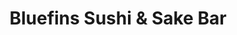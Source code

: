 ---
layout: place
title: "Bluefins Sushi & Sake Bar"
permalink: /massachusetts/chatham/bluefins-sushi-sake-bar.html
stateAbbr: MA
stateName: Massachusetts
cityName: Chatham
seo:
  name: "Bluefins Sushi & Sake Bar"
  type: Restaurant
  links: http://bluefinschatham.com/
description: "Creative Japanese seafood plus Thai & Korean dishes presented in sophisticated surrounds. Looking for sushi in Chatham, Massachusetts? Check out Bluefins Sus..."
place_id: ChIJUUkeop8U-4kRb2AiO7P0aqU
photos:
  - name: >-
      places/ChIJUUkeop8U-4kRb2AiO7P0aqU/photos/AeeoHcJ51u77ZUUku5dLSFjXChVXDM5WUWu4SlIOktnhOuAou7sWBW_kWATuxPZyxtXSNwgximZGPxVLanRIDfNKWpUWKwhRxL5_4PumgrtMnDIVzG_psrzGXA7enSrGqHP6QLM-mldH9rkZnYQHXrwivMhh-RDA7VzDwH86ENK0YRedeX1N9_YquHdwrzjsGo8shWOaLNh30PG2V53AfKYY2HQiDHTsSs0whZKUnAKnILloAo0GNvZjWiNML8W7H7vriofmR7SToyw8gpy5AeJzZC5GaZNgkzz6KesRFlrwKlKpoA
    widthPx: 2048
    heightPx: 1363
    authorAttributions:
      - displayName: Bluefins Sushi & Sake Bar
        uri: https://maps.google.com/maps/contrib/113815708155411862089
        photoUri: >-
          https://lh3.googleusercontent.com/a-/ALV-UjU5UexWN_LRl4HHx4579Dla6ahk-5OSdl9JvBt3c7W4X6YRR7o=s100-p-k-no-mo
    flagContentUri: >-
      https://www.google.com/local/imagery/report/?cb_client=maps_api_places.places_api&image_key=!1e10!2sAF1QipORTGZRtkYIR6BP3wAYq9hQGwNUQUsxXc_pXcIC&hl=en-US
    googleMapsUri: >-
      https://www.google.com/maps/place//data=!3m4!1e2!3m2!1sAF1QipORTGZRtkYIR6BP3wAYq9hQGwNUQUsxXc_pXcIC!2e10!4m2!3m1!1s0x89fb149fa21e4951:0xa56af4b33b22606f
  - name: >-
      places/ChIJUUkeop8U-4kRb2AiO7P0aqU/photos/AeeoHcIkVvJao61Q9ZGQEzX8OgYNR1Y9ioPUV5etIV5nhd9_UoSfsAjDYmy5NZzyAuH1ImhxWD6bfjn1vkFRFcFGIgd2cp_M-phzAZvy05xcO7dhDJgZWsF9ppkUmqzEHtlw4iaCxSlLhwcOOV0-ziuE9OVrc6r6fKPKhlF7tgsYYzA8gZFg5DzMr5tDkOGX2xDbho8dyWefQiQ8E07SaIqhLeCmItTzfDiF-ErKUXZfYh53pzOQlG3wBQx-SX0VDoI2xYlEDstgJPTZcOOsUv3JYSG6fRlgpRwEVY1Q5KzQ5o15cg
    widthPx: 2048
    heightPx: 1170
    authorAttributions:
      - displayName: Bluefins Sushi & Sake Bar
        uri: https://maps.google.com/maps/contrib/113815708155411862089
        photoUri: >-
          https://lh3.googleusercontent.com/a-/ALV-UjU5UexWN_LRl4HHx4579Dla6ahk-5OSdl9JvBt3c7W4X6YRR7o=s100-p-k-no-mo
    flagContentUri: >-
      https://www.google.com/local/imagery/report/?cb_client=maps_api_places.places_api&image_key=!1e10!2sAF1QipMcBQH_-GQUBUlS8ddjz66IXWl-k9ybpeELZ9Ty&hl=en-US
    googleMapsUri: >-
      https://www.google.com/maps/place//data=!3m4!1e2!3m2!1sAF1QipMcBQH_-GQUBUlS8ddjz66IXWl-k9ybpeELZ9Ty!2e10!4m2!3m1!1s0x89fb149fa21e4951:0xa56af4b33b22606f
  - name: >-
      places/ChIJUUkeop8U-4kRb2AiO7P0aqU/photos/AeeoHcIeQfEWq8R3XQGW5xK0rhlwvyYJ4FBH2pUSbvu61pTruiMFzPhbbHu58uFnJqFevGTwokqzsMGFQUrKTVMoLsa7ykBOXfATPO4RGFn1F10bdUH4I-t_ekXqed_MNeYORZOw9fPEXWenX81WOeWUPNEDYECg7iOJxqcbx3Y99fmuiH18UPhWf1tnF1krRXWpqY99jnfeEbBXX6VLf8VVjHccvqe9J8Q8l5-RtInq1XDAoaYKVxrEyKua4SYUz8UtBnrQn1A7Fy4sFqcrRznx2kPVEV_BmowxiOjdTRLhEQQeq2pzynzISoQFHbMa87JHOkfeKj-bKgl293kett93gg8v2CaLNbzppGsd8r-4EQ1g2XQIO7QISWngVu1fGHVDk75gE8_A4VJXOn_kw5YlVR3lzOietCZVrH8UEDn-3d4
    widthPx: 4000
    heightPx: 3000
    authorAttributions:
      - displayName: Luis Montalvo (Airhunter47)
        uri: https://maps.google.com/maps/contrib/104475865809397133361
        photoUri: >-
          https://lh3.googleusercontent.com/a-/ALV-UjXeA52ucM5yf_G2Cu4EuVvDMc7ggb73dAmqHIZGUQhGX-w6jLKO=s100-p-k-no-mo
    flagContentUri: >-
      https://www.google.com/local/imagery/report/?cb_client=maps_api_places.places_api&image_key=!1e10!2sCIHM0ogKEICAgICrwdDGQg&hl=en-US
    googleMapsUri: >-
      https://www.google.com/maps/place//data=!3m4!1e2!3m2!1sCIHM0ogKEICAgICrwdDGQg!2e10!4m2!3m1!1s0x89fb149fa21e4951:0xa56af4b33b22606f
  - name: >-
      places/ChIJUUkeop8U-4kRb2AiO7P0aqU/photos/AeeoHcIlCAMdlq1coSLQvxeXKZYUe8KcCQRt4RGWDt4-Vvpv5l6rSPgHWucEMI6A2wIjdXncF794vSNAQGOhju-Ncqgnx4EmdXy_GvE6HQrNNkIlDtqKoILiJLzG8Bw7BlTpyF6pM3XehUK20C7FtgjBbyFpHy0_Mq9tqc3C_mHIGAV9GfKo1w15kdb1H1IhNPqbsevFVuXUQD9LY2s16QNVx0Dkpjnzj8Md1yk1sanhcN-K_2IonkRwp8O25o5CWJgclzj0yOR8tTCF0Ydkb_xhuUOvynrQ97Iy5d2owxjU9NzeQpR8cu4RlL-Z4Cd5BV727e9-DkqjAuAXqCOn98wnnjmeA3hCvyYdqvyE1t1DM-67MnwTjZ2sz8GEy5Ke6eyovLS7jPQyHvQEbQW0WHPmb77GMJawqK34cKtFAc4STl8
    widthPx: 3600
    heightPx: 4800
    authorAttributions:
      - displayName: Rebecca Polsky
        uri: https://maps.google.com/maps/contrib/105703929905338428003
        photoUri: >-
          https://lh3.googleusercontent.com/a-/ALV-UjX6Z0oBjSlhyOyOS0__ftpI21aIHsmA7GuT63UkJVixo02QZrsIqQ=s100-p-k-no-mo
    flagContentUri: >-
      https://www.google.com/local/imagery/report/?cb_client=maps_api_places.places_api&image_key=!1e10!2sCIHM0ogKEICAgIDX0OSyEA&hl=en-US
    googleMapsUri: >-
      https://www.google.com/maps/place//data=!3m4!1e2!3m2!1sCIHM0ogKEICAgIDX0OSyEA!2e10!4m2!3m1!1s0x89fb149fa21e4951:0xa56af4b33b22606f
  - name: >-
      places/ChIJUUkeop8U-4kRb2AiO7P0aqU/photos/AeeoHcIeizB3GSTAzua9odvnR5t2JhL3LN5dQ6FG64-_XxXjCYZZICjhNI8Fv32ubN_tyP7tcsGPHScULoK2-bDNtZeypAxhGUt6vlEhf5JRUXLFH_oMV310EQxXVx3YybXGhyRoMuNa70vN2ZspGbN4sbJWagK_GqYTc7LkPepw77XsbBi_zop27apdhlqFrp54e7q-0NKYPSWE5It-IXH2EHpZJQ53R-vsip1VtlYgqgbKBp-qPu6W9lj4xd-VGkBwBSKAULQJaLJWV2giiDwxHXiC76tGqyydhEdqaJ3RaqApLwGkh5kIVplyLSZZhRBtqSUv_HX2YERS0V5XQBRVJtp3Gu7BodHU169Iex3czFx5zjvehfWzoq7PdbTSMcvm13kNRkVHZK6FdV2GZ4B3GXk784P2poQlW1cQobVj0Rs
    widthPx: 4800
    heightPx: 3600
    authorAttributions:
      - displayName: Luis Montalvo (Airhunter47)
        uri: https://maps.google.com/maps/contrib/104475865809397133361
        photoUri: >-
          https://lh3.googleusercontent.com/a-/ALV-UjXeA52ucM5yf_G2Cu4EuVvDMc7ggb73dAmqHIZGUQhGX-w6jLKO=s100-p-k-no-mo
    flagContentUri: >-
      https://www.google.com/local/imagery/report/?cb_client=maps_api_places.places_api&image_key=!1e10!2sCIHM0ogKEICAgICrwdDGAg&hl=en-US
    googleMapsUri: >-
      https://www.google.com/maps/place//data=!3m4!1e2!3m2!1sCIHM0ogKEICAgICrwdDGAg!2e10!4m2!3m1!1s0x89fb149fa21e4951:0xa56af4b33b22606f
  - name: >-
      places/ChIJUUkeop8U-4kRb2AiO7P0aqU/photos/AeeoHcKn0xXJOXHOwdDAH5IPJ5uoj_0nIF948JnOBHipW7IPbpLhvQK9DRfKMdRJLnwPiuEjuKjSooGsfMEVb8fgt1FCWtnVuvprCROJjnea8bjer8yBA63G0uxRiQCFQrceYG3ZMGZu3MB7U8ditsQKf52KEE78Kyf6gcQovGrjsy9Q7ILRiNp7FHby4NIHCNT-riwKhGuZIE90hUKTPAa9ubumgGSg3yu2CgAYWde8HRot8oBoMPwxJndlcvsLZ8Dp8jwK0R95u3HomdyoKyf-GitJp647Cm7RgV6aadvkOUVOfxkgNGGB6wo2K0lPDdk-CQO6OcJMjIwQAMEOq5XmyOEYHg4i23YpkRj0oS_7GytUHYUlCQOMIfCLS2e9aX6sORauias5sOVPQsq4PYH4e2xH6oMzMt-36Z-kqq6s3pIUlA
    widthPx: 4032
    heightPx: 3024
    authorAttributions:
      - displayName: Tom McNellis
        uri: https://maps.google.com/maps/contrib/106908093680451382119
        photoUri: >-
          https://lh3.googleusercontent.com/a/ACg8ocLfcnPB-rhZLHaeQ1qPgI_18fVYoOwwq296S6QT_RAOuE7VBw=s100-p-k-no-mo
    flagContentUri: >-
      https://www.google.com/local/imagery/report/?cb_client=maps_api_places.places_api&image_key=!1e10!2sCIHM0ogKEICAgIDGwPa9cQ&hl=en-US
    googleMapsUri: >-
      https://www.google.com/maps/place//data=!3m4!1e2!3m2!1sCIHM0ogKEICAgIDGwPa9cQ!2e10!4m2!3m1!1s0x89fb149fa21e4951:0xa56af4b33b22606f
  - name: >-
      places/ChIJUUkeop8U-4kRb2AiO7P0aqU/photos/AeeoHcKKL2ObelD6G0BCF731iLqaQkIsRuicEwzFxxuPz9JpVhh7RzphXOxDyu0x3g_2g-lnx5ayFFLxkcD2xg9QQ0GnHnuyjz_PWBSG4HB6z2D6S3pmy6IAFQ7SZA58-iJTVNKYVfPvmK1jbSqyWdqgQUDFI1QYymkfKf8uI5RhBKyBaskeQ9Zt7rhbMsITpe24qR9u-o-X5ypxnq_isYB6jIcGalAvkCpJCJ6uhn2kcHZpLXJChJiXnOubeRzdCDlTwDeI_0BABk4lxu4zlLC1WpNyq2HBUxchcJRcOTm8aH1-sUfWoVcU_QYDmz-12kHTvw3cIJeCRoRYFXS6EaQZqwp5Y5ghKKRBzufVrGsi4EOLqp5pHGPgD9-49WerfF2fB2-PHQ0tlWnChCJ8CmrTLs6lICfxoymtScQ0nISf4u5KOtto
    widthPx: 3024
    heightPx: 4032
    authorAttributions:
      - displayName: Teri Pozniak
        uri: https://maps.google.com/maps/contrib/112532042424384311021
        photoUri: >-
          https://lh3.googleusercontent.com/a-/ALV-UjU0OH85Tjm4E-s8DMolieGsrOmdIcnCvxGsypJbm4pKDL9PKFxZPw=s100-p-k-no-mo
    flagContentUri: >-
      https://www.google.com/local/imagery/report/?cb_client=maps_api_places.places_api&image_key=!1e10!2sCIHM0ogKEICAgIDF8oqjqgE&hl=en-US
    googleMapsUri: >-
      https://www.google.com/maps/place//data=!3m4!1e2!3m2!1sCIHM0ogKEICAgIDF8oqjqgE!2e10!4m2!3m1!1s0x89fb149fa21e4951:0xa56af4b33b22606f
  - name: >-
      places/ChIJUUkeop8U-4kRb2AiO7P0aqU/photos/AeeoHcK2F7-LpEUE4HtWBE5Sfk47TgxiOWu-71yIxpOmpAlsH4LbbUVTVsye-EutdE3s_b6iqf8mbHYAtWeyDY9HIcj9oehYsTQMaaJSCC1OJBCmOIWiO0J-Si_lG2MFPCPLjfonG5JkUmgOyxm9U4-gUIykJUASP1R36G2RoRJKk8XUvQNelZPE1ORpQG4wZdD2v-Ve4evoLfN196ArzzahGaQl-QTSKrSC_lHfSEItVO9fTWWWbAGtZFElUqY6oC1tEtzcERdui1yj1HkQSkFNqyNp1InE3FKI2meDZ0q6TTZXpjbWT40HvuKASyjIjZk4YoxD0QwMzZsxjBOSRVgQgwkk9sRJP0xNFUq4r3RdEu9mUyDHY_DKYQDa_YR-epWzt4gZoErtVjWUcssP-W6MbiSr-pY9d02z4lS4uJ-azkE
    widthPx: 4032
    heightPx: 3024
    authorAttributions:
      - displayName: Silver Skates27
        uri: https://maps.google.com/maps/contrib/100263378927688623810
        photoUri: >-
          https://lh3.googleusercontent.com/a/ACg8ocKQ8-JnWgHW_2n64TtrrTYPSZgpdWIOuNeLlQbo7FxYhQYVog=s100-p-k-no-mo
    flagContentUri: >-
      https://www.google.com/local/imagery/report/?cb_client=maps_api_places.places_api&image_key=!1e10!2sCIHM0ogKEICAgICvjJXJeg&hl=en-US
    googleMapsUri: >-
      https://www.google.com/maps/place//data=!3m4!1e2!3m2!1sCIHM0ogKEICAgICvjJXJeg!2e10!4m2!3m1!1s0x89fb149fa21e4951:0xa56af4b33b22606f
  - name: >-
      places/ChIJUUkeop8U-4kRb2AiO7P0aqU/photos/AeeoHcLIoqw2zR1IkS-NsLxkqIiR_aDgu9w6-k_1IfmZJ7Yimbx4xMvX60n1gfZeaYJQmtp21VAYTIR_Jdh7MgDFNeC-7UVn3LPFXtr4-eJmWO9P6pBJvkWYvOKCexD4bcI7lEilkoI6dCVFLiALToqR24jZST1Cguz7BTm_QI7Y9hucUjVZ7pePsVil56DFBpc6Iro9fs_EIBPpHk5jj3FTr1HOoZCVvS5N4sRkTMcOFmaSqyBwI38wmKplqc35KSg45OUjqboJVxlHBXgAB9tRPxtI0IVpLg6LGctfLhtgxnVhygF2rJg63MUrNSzudpYQnw5ZxLy7lJXRpZE37rRnY7G1-65n7pi5H2HnULreTWJyVPcEj32pimCTx5h1Kha-LCYjFd7Awx8aZopeIJcqRiF7Cd4_B09oLCn-wP3e0Jhd7w
    widthPx: 4000
    heightPx: 3000
    authorAttributions:
      - displayName: Danielle Morris
        uri: https://maps.google.com/maps/contrib/116850104323718094104
        photoUri: >-
          https://lh3.googleusercontent.com/a-/ALV-UjVcsbOqJHHj1kN49wHLrgu1AStgrVoTSF3ju91H1mPCwR8O9KYavw=s100-p-k-no-mo
    flagContentUri: >-
      https://www.google.com/local/imagery/report/?cb_client=maps_api_places.places_api&image_key=!1e10!2sCIHM0ogKEICAgICDx46oCw&hl=en-US
    googleMapsUri: >-
      https://www.google.com/maps/place//data=!3m4!1e2!3m2!1sCIHM0ogKEICAgICDx46oCw!2e10!4m2!3m1!1s0x89fb149fa21e4951:0xa56af4b33b22606f
  - name: >-
      places/ChIJUUkeop8U-4kRb2AiO7P0aqU/photos/AeeoHcJf_5d3eRWs62lradHioY8bW4KKt91uIf-iFkW81zHUaufmLWKMWD4PozhQ7wHwZzeZKdbE49brWLUPRbEeyz1kdO447bdEp4f8tLXbEDf5FDJ9pnUzYSLDAK4MDCUnVmaP8WF7u0czrrThNc6RnNWl4EZeU9aWsNd_klbXJiNcXwk_zQPaxPnZp3miYN9swRp_Jvc5OCjry-Mzuw6WENxgDk87i8y18Eo7B8EK1BvNHu5KJNFgjpnZY6DZgSrTa8vrxw6IBddXeCTA768dpLmBQZWbIpWl4CZ2HmuEzmADnrzEc7odpj6sPkviQt0n9rW6Tdb6IhEwybkCGdm0X93cu1akhtcLBDwQxxyPl1Hw-zSowB9tpd_RFzyVomqXAphhUuCK7chewgOtlfJcQmnsvcvJrHdURYRbejmeY8o
    widthPx: 3000
    heightPx: 4000
    authorAttributions:
      - displayName: Andrew H.
        uri: https://maps.google.com/maps/contrib/115080458989581988117
        photoUri: >-
          https://lh3.googleusercontent.com/a-/ALV-UjUlS7yUz5SROZlynbE-o230ngHQ0Bd69EluE7jcEj-cqtnnZPXp=s100-p-k-no-mo
    flagContentUri: >-
      https://www.google.com/local/imagery/report/?cb_client=maps_api_places.places_api&image_key=!1e10!2sCIHM0ogKEICAgICGupb2Gg&hl=en-US
    googleMapsUri: >-
      https://www.google.com/maps/place//data=!3m4!1e2!3m2!1sCIHM0ogKEICAgICGupb2Gg!2e10!4m2!3m1!1s0x89fb149fa21e4951:0xa56af4b33b22606f
address: 513 Main St, Chatham, MA 02633, USA
street: 513 Main St
city: Chatham
state: MA
zip: '02633'
country: USA
neighborhood: Chatham
latitude: '41.680122'
longitude: '-69.957671'
accessibility_options:
  wheelchairAccessibleParking: true
  wheelchairAccessibleEntrance: true
  wheelchairAccessibleRestroom: true
  wheelchairAccessibleSeating: true
business_status: OPERATIONAL
name: Bluefins Sushi & Sake Bar
google_maps_links:
  directionsUri: >-
    https://www.google.com/maps/dir//''/data=!4m7!4m6!1m1!4e2!1m2!1m1!1s0x89fb149fa21e4951:0xa56af4b33b22606f!3e0
  placeUri: https://maps.google.com/?cid=11919608414417870959
  writeAReviewUri: >-
    https://www.google.com/maps/place//data=!4m3!3m2!1s0x89fb149fa21e4951:0xa56af4b33b22606f!12e1
  reviewsUri: >-
    https://www.google.com/maps/place//data=!4m4!3m3!1s0x89fb149fa21e4951:0xa56af4b33b22606f!9m1!1b1
  photosUri: >-
    https://www.google.com/maps/place//data=!4m3!3m2!1s0x89fb149fa21e4951:0xa56af4b33b22606f!10e5
primary_type: Sushi Restaurant
opening_hours:
  regular: null
  current: null
secondary_opening_hours:
  regular:
    weekdayDescriptions: null
    type: null
  current:
    weekdayDescriptions: null
    type: null
phone: (508) 348-1573
price_level: PRICE_LEVEL_MODERATE
price_range: $50 &ndash; $100
rating: '4.5'
rating_count: 487
website: http://bluefinschatham.com/
reviews:
  - name: >-
      places/ChIJUUkeop8U-4kRb2AiO7P0aqU/reviews/ChZDSUhNMG9nS0VJQ0FnSURmeHJqNUpnEAE
    relativePublishTimeDescription: 3 months ago
    rating: 5
    text:
      text: >-
        Amazing experience! I’m a Chef and I can tell that everything was
        outstanding! Hospitality, food, drinks, atmosphere….. I couldn’t find an
        amazing restaurant like that neither in Boston so, GUYS,
        CONGRATULATIONS!!! Especially for our amazing server Kelly S❤️
      languageCode: en
    originalText:
      text: >-
        Amazing experience! I’m a Chef and I can tell that everything was
        outstanding! Hospitality, food, drinks, atmosphere….. I couldn’t find an
        amazing restaurant like that neither in Boston so, GUYS,
        CONGRATULATIONS!!! Especially for our amazing server Kelly S❤️
      languageCode: en
    authorAttribution:
      displayName: Fabiana Amaral
      uri: https://www.google.com/maps/contrib/115763902406887759193/reviews
      photoUri: >-
        https://lh3.googleusercontent.com/a-/ALV-UjVZHE4dS-Xd5UosJu77C01Q_PoITAQMZBycEcgbtwiYWl8f5tdtvg=s128-c0x00000000-cc-rp-mo-ba2
    publishTime: '2025-01-06T00:17:24.580112Z'
    flagContentUri: >-
      https://www.google.com/local/review/rap/report?postId=ChZDSUhNMG9nS0VJQ0FnSURmeHJqNUpnEAE&d=17924085&t=1
    googleMapsUri: >-
      https://www.google.com/maps/reviews/data=!4m6!14m5!1m4!2m3!1sChZDSUhNMG9nS0VJQ0FnSURmeHJqNUpnEAE!2m1!1s0x89fb149fa21e4951:0xa56af4b33b22606f
  - name: >-
      places/ChIJUUkeop8U-4kRb2AiO7P0aqU/reviews/ChdDSUhNMG9nS0VJQ0FnSUN2akpYSjJnRRAB
    relativePublishTimeDescription: 4 months ago
    rating: 5
    text:
      text: >-
        Fabulous food, drinks. service & atmosphere. We live in Chatham part
        time & this is one of our go to restaurants where everything is
        consistently excellent. Even if you’re not a fan of sushi, go anyway.
        Their drinks & burgers are fab!!
      languageCode: en
    originalText:
      text: >-
        Fabulous food, drinks. service & atmosphere. We live in Chatham part
        time & this is one of our go to restaurants where everything is
        consistently excellent. Even if you’re not a fan of sushi, go anyway.
        Their drinks & burgers are fab!!
      languageCode: en
    authorAttribution:
      displayName: Silver Skates27
      uri: https://www.google.com/maps/contrib/100263378927688623810/reviews
      photoUri: >-
        https://lh3.googleusercontent.com/a/ACg8ocKQ8-JnWgHW_2n64TtrrTYPSZgpdWIOuNeLlQbo7FxYhQYVog=s128-c0x00000000-cc-rp-mo
    publishTime: '2024-12-08T14:54:38.131507Z'
    flagContentUri: >-
      https://www.google.com/local/review/rap/report?postId=ChdDSUhNMG9nS0VJQ0FnSUN2akpYSjJnRRAB&d=17924085&t=1
    googleMapsUri: >-
      https://www.google.com/maps/reviews/data=!4m6!14m5!1m4!2m3!1sChdDSUhNMG9nS0VJQ0FnSUN2akpYSjJnRRAB!2m1!1s0x89fb149fa21e4951:0xa56af4b33b22606f
  - name: >-
      places/ChIJUUkeop8U-4kRb2AiO7P0aqU/reviews/ChZDSUhNMG9nS0VJQ0FnSUNuc19PVFVnEAE
    relativePublishTimeDescription: 6 months ago
    rating: 5
    text:
      text: >-
        I've dined here numerous times over the years and I can say that the
        quality of the food has always been top notch.If you are looking for a
        sushi place in this area you must check out Bluefins. Rollers to try:
        Redsox, Surf & Turf, Tiger Eye.
      languageCode: en
    originalText:
      text: >-
        I've dined here numerous times over the years and I can say that the
        quality of the food has always been top notch.If you are looking for a
        sushi place in this area you must check out Bluefins. Rollers to try:
        Redsox, Surf & Turf, Tiger Eye.
      languageCode: en
    authorAttribution:
      displayName: Stefano
      uri: https://www.google.com/maps/contrib/101313541612653015092/reviews
      photoUri: >-
        https://lh3.googleusercontent.com/a-/ALV-UjU9F38wf0mzMVOnIz4NGq3BHfyhlHf4mO6wJrdkwTNGOHDa0FT1=s128-c0x00000000-cc-rp-mo-ba3
    publishTime: '2024-09-29T17:37:21.742530Z'
    flagContentUri: >-
      https://www.google.com/local/review/rap/report?postId=ChZDSUhNMG9nS0VJQ0FnSUNuc19PVFVnEAE&d=17924085&t=1
    googleMapsUri: >-
      https://www.google.com/maps/reviews/data=!4m6!14m5!1m4!2m3!1sChZDSUhNMG9nS0VJQ0FnSUNuc19PVFVnEAE!2m1!1s0x89fb149fa21e4951:0xa56af4b33b22606f
  - name: >-
      places/ChIJUUkeop8U-4kRb2AiO7P0aqU/reviews/ChZDSUhNMG9nS0VJQ0FnSUNEeDQ2b013EAE
    relativePublishTimeDescription: a year ago
    rating: 5
    text:
      text: >-
        Food and service are impeccable.  Visiting Chatham in the off season
        isn't always optimal but Bluefins did not disappoint.  Lobster dip was
        perfect along with all our other choices, and sushi that hits every
        perfect note!
      languageCode: en
    originalText:
      text: >-
        Food and service are impeccable.  Visiting Chatham in the off season
        isn't always optimal but Bluefins did not disappoint.  Lobster dip was
        perfect along with all our other choices, and sushi that hits every
        perfect note!
      languageCode: en
    authorAttribution:
      displayName: Danielle Morris
      uri: https://www.google.com/maps/contrib/116850104323718094104/reviews
      photoUri: >-
        https://lh3.googleusercontent.com/a-/ALV-UjVcsbOqJHHj1kN49wHLrgu1AStgrVoTSF3ju91H1mPCwR8O9KYavw=s128-c0x00000000-cc-rp-mo-ba5
    publishTime: '2024-04-02T15:05:20.847173Z'
    flagContentUri: >-
      https://www.google.com/local/review/rap/report?postId=ChZDSUhNMG9nS0VJQ0FnSUNEeDQ2b013EAE&d=17924085&t=1
    googleMapsUri: >-
      https://www.google.com/maps/reviews/data=!4m6!14m5!1m4!2m3!1sChZDSUhNMG9nS0VJQ0FnSUNEeDQ2b013EAE!2m1!1s0x89fb149fa21e4951:0xa56af4b33b22606f
  - name: >-
      places/ChIJUUkeop8U-4kRb2AiO7P0aqU/reviews/ChdDSUhNMG9nS0VJQ0FnSURPdm9yYzZ3RRAB
    relativePublishTimeDescription: a month ago
    rating: 1
    text:
      text: >-
        I initially gave this place a 5 as food and atmosphere were always great
        plus service at the bar.  I've been a regular weekly at mostly the bar
        and an occasional table when friends visited.    Then this one time I
        reserved a table only to be kicked out of the place due to their alleged
        1 hour and 30 minutes policy - which I totally understand if it was ever
        disclosed or justified as restaurants on the Cape are at high demand...
        totally get it living here.  However those were not the circumstances
        during the time of my visit as the place was emptying, tables and the
        bar.  We spoke with Michelle who knew us as she "runs" the place and
        asked if we can be relocated to another table, or a bar - again both
        were emptying (multiple tables) and as it was an hour to close so
        turnovers of tables were not likely.  We, and friends we had over, were
        told we had 10 more minutes and could not place any more food orders
        other than desserts or get a check.  Very disappointing considering we
        live on the Cape year round and supported the place regularly. 
        Unfortunate as we always enjoyed stopping there and catching up with
        very friendly bar staff, but not a loss - as Ten Yen in Orleans is such
        much better sushi...puts Blue Fins to shame.   Thanks Blue Fins for
        kicking us out as it allowed us to discover a much better sushi place on
        the Cape with amazing service and outstanding customer appreciation. 
        Just sad to see an establishment not be loyal to regular customers.
      languageCode: en
    originalText:
      text: >-
        I initially gave this place a 5 as food and atmosphere were always great
        plus service at the bar.  I've been a regular weekly at mostly the bar
        and an occasional table when friends visited.    Then this one time I
        reserved a table only to be kicked out of the place due to their alleged
        1 hour and 30 minutes policy - which I totally understand if it was ever
        disclosed or justified as restaurants on the Cape are at high demand...
        totally get it living here.  However those were not the circumstances
        during the time of my visit as the place was emptying, tables and the
        bar.  We spoke with Michelle who knew us as she "runs" the place and
        asked if we can be relocated to another table, or a bar - again both
        were emptying (multiple tables) and as it was an hour to close so
        turnovers of tables were not likely.  We, and friends we had over, were
        told we had 10 more minutes and could not place any more food orders
        other than desserts or get a check.  Very disappointing considering we
        live on the Cape year round and supported the place regularly. 
        Unfortunate as we always enjoyed stopping there and catching up with
        very friendly bar staff, but not a loss - as Ten Yen in Orleans is such
        much better sushi...puts Blue Fins to shame.   Thanks Blue Fins for
        kicking us out as it allowed us to discover a much better sushi place on
        the Cape with amazing service and outstanding customer appreciation. 
        Just sad to see an establishment not be loyal to regular customers.
      languageCode: en
    authorAttribution:
      displayName: Anna David
      uri: https://www.google.com/maps/contrib/110729681507906952055/reviews
      photoUri: >-
        https://lh3.googleusercontent.com/a-/ALV-UjXnpd3x_BXZ3lMNrGOumBXvM16_sszqK4Ps5q3K5U4b5jPvM5s=s128-c0x00000000-cc-rp-mo
    publishTime: '2025-02-28T03:53:56.361667Z'
    flagContentUri: >-
      https://www.google.com/local/review/rap/report?postId=ChdDSUhNMG9nS0VJQ0FnSURPdm9yYzZ3RRAB&d=17924085&t=1
    googleMapsUri: >-
      https://www.google.com/maps/reviews/data=!4m6!14m5!1m4!2m3!1sChdDSUhNMG9nS0VJQ0FnSURPdm9yYzZ3RRAB!2m1!1s0x89fb149fa21e4951:0xa56af4b33b22606f
parking_options:
  freeParkingLot: true
  freeStreetParking: true
payment_options:
  acceptsCreditCards: true
  acceptsDebitCards: true
  acceptsCashOnly: false
  acceptsNfc: true
allow_dogs: null
curbside_pickup: null
delivery: false
dine_in: true
good_for_children: null
good_for_groups: true
good_for_sports: false
live_music: true
menu_for_children: false
outdoor_seating: false
reservable: true
restroom: true
serves_beer: true
serves_breakfast: false
serves_brunch: null
serves_cocktails: true
serves_coffee: true
serves_dinner: true
serves_dessert: true
serves_lunch: null
serves_vegetarian_food: true
serves_wine: true
takeout: true
summary: >-
  Creative Japanese seafood plus Thai & Korean dishes presented in sophisticated
  surrounds.

---